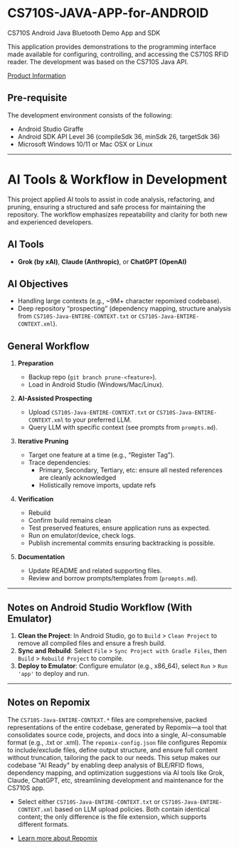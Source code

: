 # CS710S-JAVA-APP-for-ANDROID

CS710S Android Java Bluetooth Demo App and SDK

This application provides demonstrations to the programming interface made available for configuring, controlling, and accessing the CS710S RFID reader. The development was based on the CS710S Java API.

[Product Information](https://www.convergence.com.hk/cs710s/)
<br>

## Pre-requisite 

The development environment consists of the following:
- Android Studio Giraffe
- Android SDK API Level 36 (compileSdk 36, minSdk 26, targetSdk 36)
- Microsoft Windows 10/11 or Mac OSX or Linux

---

# AI Tools & Workflow in Development  

This project applied AI tools to assist in code analysis, refactoring, and pruning, ensuring a structured and safe process for maintaining the repository. The workflow emphasizes repeatability and clarity for both new and experienced developers.

## AI Tools
  - **Grok (by xAI)**, **Claude (Anthropic)**, or **ChatGPT (OpenAI)**

## AI Objectives  
  - Handling large contexts (e.g., ~9M+ character repomixed codebase).
  - Deep repository “prospecting” (dependency mapping, structure analysis from `CS710S-Java-ENTIRE-CONTEXT.txt` or `CS710S-Java-ENTIRE-CONTEXT.xml`).  

## General Workflow  
1. **Preparation**  
   - Backup repo (`git branch prune-<feature>`).  
   - Load in Android Studio (Windows/Mac/Linux).  

2. **AI-Assisted Prospecting**  
   - Upload `CS710S-Java-ENTIRE-CONTEXT.txt` or `CS710S-Java-ENTIRE-CONTEXT.xml` to your preferred LLM.
   - Query LLM with specific context (see prompts from `prompts.md`).  

3. **Iterative Pruning**  
   - Target one feature at a time (e.g., “Register Tag”).
   - Trace dependencies:
     - Primary, Secondary, Tertiary, etc: ensure all nested references are cleanly acknowledged
     - Holistically remove imports, update refs

4. **Verification**  
   - Rebuild
   - Confirm build remains clean
   - Test preserved features, ensure application runs as expected.
   - Run on emulator/device, check logs.
   - Publish incremental commits ensuring backtracking is possible.  

5. **Documentation**  
   - Update README and related supporting files.  
   - Review and borrow prompts/templates from (`prompts.md`).  

---

## Notes on Android Studio Workflow (With Emulator)
1. **Clean the Project**: In Android Studio, go to `Build` > `Clean Project` to remove all compiled files and ensure a fresh build.
2. **Sync and Rebuild**: Select `File` > `Sync Project with Gradle Files`, then `Build` > `Rebuild Project` to compile.
3. **Deploy to Emulator**: Configure emulator (e.g., x86_64), select `Run` > `Run 'app'` to deploy and run.

---

## Notes on Repomix
The `CS710S-Java-ENTIRE-CONTEXT.*` files are comprehensive, packed representations of the entire codebase, generated by Repomix—a tool that consolidates source code, projects, and docs into a single, AI-consumable format (e.g., .txt or .xml). The `repomix-config.json` file configures Repomix to include/exclude files, define output structure, and ensure full content without truncation, tailoring the pack to our needs. This setup makes our codebase "AI Ready" by enabling deep analysis of BLE/RFID flows, dependency mapping, and optimization suggestions via AI tools like Grok, Claude, ChatGPT, etc, streamlining development and maintenance for the CS710S app.

- Select either `CS710S-Java-ENTIRE-CONTEXT.txt` or `CS710S-Java-ENTIRE-CONTEXT.xml` based on LLM upload policies. Both contain identical content; the only difference is the file extension, which supports different formats.

- [Learn more about Repomix](https://github.com/yamadashy/repomix)